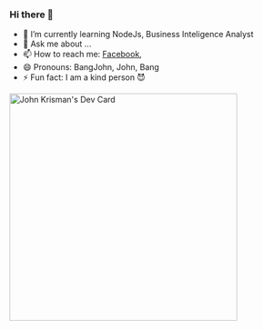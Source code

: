 ### Hi there 👋

<!--
**bangjohn/bangjohn** is a ✨ _special_ ✨ repository because its `README.md` (this file) appears on your GitHub profile.

Here are some ideas to get you started:
-->
- 🌱 I’m currently learning NodeJs, Business Inteligence Analyst
- 💬 Ask me about ...
- 📫 How to reach me: <a href="https://fb.com/dbhdtzh">Facebook</a>, 
- 😄 Pronouns: BangJohn, John, Bang
- ⚡ Fun fact: I am a kind person 😈


<a href="https://app.daily.dev/bangjohn"><img src="https://api.daily.dev/devcards/127cf1359c3840b5858894b3a49fc462.png?r=45l" width="400" alt="John Krisman's Dev Card"/></a>
